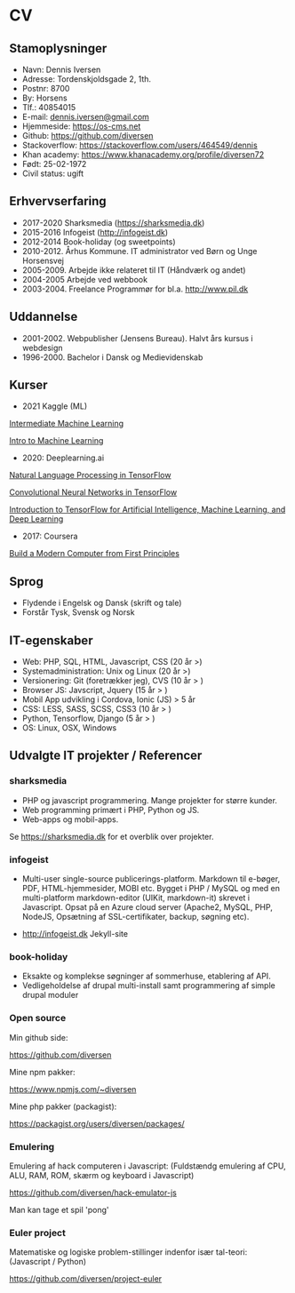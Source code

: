 # CV

## Stamoplysninger

* Navn: Dennis Iversen
* Adresse: Tordenskjoldsgade 2, 1th.
* Postnr: 8700
* By: Horsens
* Tlf.: 40854015
* E-mail: <dennis.iversen@gmail.com>
* Hjemmeside: https://os-cms.net
* Github: https://github.com/diversen
* Stackoverflow: https://stackoverflow.com/users/464549/dennis
* Khan academy: https://www.khanacademy.org/profile/diversen72
* Født: 25-02-1972
* Civil status: ugift

## Erhvervserfaring

* 2017-2020  Sharksmedia (https://sharksmedia.dk)
* 2015-2016  Infogeist (http://infogeist.dk)
* 2012-2014  Book-holiday (og sweetpoints)
* 2010-2012. Århus Kommune. IT administrator ved Børn og Unge Horsensvej
* 2005-2009. Arbejde ikke relateret til IT (Håndværk og andet)
* 2004-2005  Arbejde ved webbook
* 2003-2004. Freelance Programmør for bl.a. http://www.pil.dk

## Uddannelse

* 2001-2002. Webpublisher (Jensens Bureau). Halvt års kursus i webdesign
* 1996-2000. Bachelor i Dansk og Medievidenskab

## Kurser

* 2021 Kaggle (ML)

[Intermediate Machine Learning](https://www.kaggle.com/learn/certification/diversen/intermediate-machine-learning)

[Intro to Machine Learning](https://www.kaggle.com/learn/certification/diversen/intermediate-machine-learning)

* 2020: Deeplearning.ai

[Natural Language Processing in TensorFlow](https://www.coursera.org/account/accomplishments/certificate/KPLLNCBGESXM)

[Convolutional Neural Networks in TensorFlow](https://www.coursera.org/account/accomplishments/certificate/C5ZA6EZWJTLL)

[Introduction to TensorFlow for Artificial Intelligence, Machine Learning, and Deep Learning](https://www.coursera.org/account/accomplishments/certificate/85XNXYDMWMAF)

* 2017: Coursera

[Build a Modern Computer from First Principles](https://www.coursera.org/account/accomplishments/certificate/J3F7TS824X96)

## Sprog

* Flydende i Engelsk og Dansk (skrift og tale)
* Forstår Tysk, Svensk og Norsk

## IT-egenskaber

* Web: PHP, SQL, HTML, Javascript, CSS (20 år >)
* Systemadministration: Unix og Linux (20 år >)
* Versionering: Git (foretrækker jeg), CVS  (10 år > )
* Browser JS: Javscript, Jquery (15 år > )
* Mobil App udvikling i Cordova, Ionic (JS) > 5 år
* CSS: LESS, SASS, SCSS, CSS3 (10 år > )
* Python, Tensorflow, Django (5 år > ) 
* OS: Linux, OSX, Windows

## Udvalgte IT projekter / Referencer

### sharksmedia 

* PHP og javascript programmering. Mange projekter for større kunder.
* Web programming primært i PHP, Python og JS. 
* Web-apps og mobil-apps. 

Se https://sharksmedia.dk for et overblik over projekter.

### infogeist

* Multi-user single-source publicerings-platform. Markdown til e-bøger, PDF, HTML-hjemmesider, MOBI etc.  Bygget i PHP / MySQL og med en multi-platform markdown-editor (UIKit, markdown-it) skrevet i Javascript. Opsat på en Azure cloud server (Apache2, MySQL, PHP, NodeJS, Opsætning af SSL-certifikater,  backup, søgning etc). 

* http://infogeist.dk Jekyll-site

### book-holiday

* Eksakte og komplekse søgninger af sommerhuse, etablering af API. 
* Vedligeholdelse af drupal multi-install samt programmering af simple drupal moduler 

### Open source 

Min github side:

https://github.com/diversen

Mine npm pakker: 

https://www.npmjs.com/~diversen

Mine php pakker (packagist):

https://packagist.org/users/diversen/packages/

### Emulering

Emulering af hack computeren i Javascript: 
(Fuldstændg emulering af CPU, ALU, RAM, ROM, skærm og keyboard i Javascript)

https://github.com/diversen/hack-emulator-js

Man kan tage et spil 'pong'

### Euler project

Matematiske og logiske problem-stillinger indenfor især tal-teori:
(Javascript / Python)

https://github.com/diversen/project-euler
